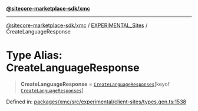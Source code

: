 [**@sitecore-marketplace-sdk/xmc**](../../../../README.md)

***

[@sitecore-marketplace-sdk/xmc](../../../../README.md) / [EXPERIMENTAL\_Sites](../README.md) / CreateLanguageResponse

# Type Alias: CreateLanguageResponse

> **CreateLanguageResponse** = [`CreateLanguageResponses`](CreateLanguageResponses.md)\[keyof [`CreateLanguageResponses`](CreateLanguageResponses.md)\]

Defined in: [packages/xmc/src/experimental/client-sites/types.gen.ts:1538](https://github.com/Sitecore/marketplace-sdk/blob/main/packages/xmc/src/experimental/client-sites/types.gen.ts#L1538)
